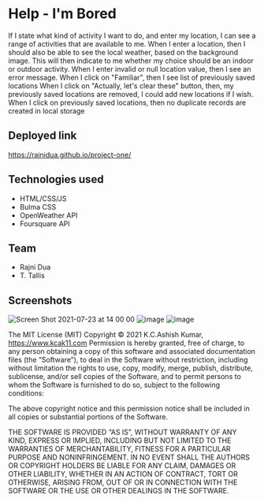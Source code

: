 # Help - I'm Bored

If I state what kind of activity I want to do, and enter my location, I can see a range of activities that are available to me.
When I enter a location,
then I should also be able to see the local weather, based on the background image. This will then indicate to me whether my choice should be an indoor or outdoor activity.
When I enter invalid or null location value, 
then I see an error message.
When I click on "Familiar",
then I see list of previously saved locations
When I click on "Actually, let's clear these" button,
then, my previously saved locations are removed, I could add new locations if I wish.
When I click on previously saved locations,
then no duplicate records are created in local storage


## Deployed link 
https://rajnidua.github.io/project-one/

## Technologies used

* HTML/CSS/JS
* Bulma CSS
* OpenWeather API
* Foursquare API

## Team

* Rajni Dua
* T. Tallis

## Screenshots
![Screen Shot 2021-07-23 at 14 00 00](https://user-images.githubusercontent.com/83541287/126735913-d589f0fc-6350-4810-b8a8-ec4c01f75465.png)
![image](https://user-images.githubusercontent.com/83541287/126735966-abefb75c-1a6a-4377-997f-21c7a204e5da.png)
![image](https://user-images.githubusercontent.com/83541287/126736052-cf91e417-e17f-4fcb-9e87-2eeba069d551.png)

The MIT License (MIT)
Copyright © 2021 K.C.Ashish Kumar, https://www.kcak11.com
Permission is hereby granted, free of charge, to any person obtaining a copy of this software and associated documentation files (the “Software”), to deal in the Software without restriction, including without limitation the rights to use, copy, modify, merge, publish, distribute, sublicense, and/or sell copies of the Software, and to permit persons to whom the Software is furnished to do so, subject to the following conditions:

The above copyright notice and this permission notice shall be included in all copies or substantial portions of the Software.

THE SOFTWARE IS PROVIDED “AS IS”, WITHOUT WARRANTY OF ANY KIND, EXPRESS OR IMPLIED, INCLUDING BUT NOT LIMITED TO THE WARRANTIES OF MERCHANTABILITY, FITNESS FOR A PARTICULAR PURPOSE AND NONINFRINGEMENT. IN NO EVENT SHALL THE AUTHORS OR COPYRIGHT HOLDERS BE LIABLE FOR ANY CLAIM, DAMAGES OR OTHER LIABILITY, WHETHER IN AN ACTION OF CONTRACT, TORT OR OTHERWISE, ARISING FROM, OUT OF OR IN CONNECTION WITH THE SOFTWARE OR THE USE OR OTHER DEALINGS IN THE SOFTWARE.


